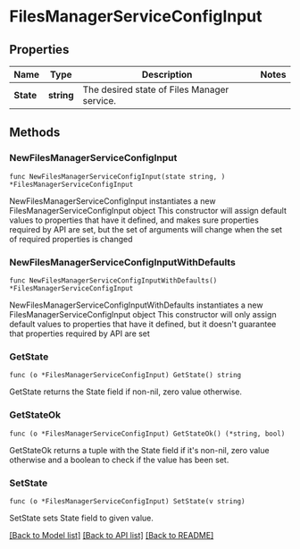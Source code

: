 # FilesManagerServiceConfigInput

## Properties

Name | Type | Description | Notes
------------ | ------------- | ------------- | -------------
**State** | **string** | The desired state of Files Manager service. | 

## Methods

### NewFilesManagerServiceConfigInput

`func NewFilesManagerServiceConfigInput(state string, ) *FilesManagerServiceConfigInput`

NewFilesManagerServiceConfigInput instantiates a new FilesManagerServiceConfigInput object
This constructor will assign default values to properties that have it defined,
and makes sure properties required by API are set, but the set of arguments
will change when the set of required properties is changed

### NewFilesManagerServiceConfigInputWithDefaults

`func NewFilesManagerServiceConfigInputWithDefaults() *FilesManagerServiceConfigInput`

NewFilesManagerServiceConfigInputWithDefaults instantiates a new FilesManagerServiceConfigInput object
This constructor will only assign default values to properties that have it defined,
but it doesn't guarantee that properties required by API are set

### GetState

`func (o *FilesManagerServiceConfigInput) GetState() string`

GetState returns the State field if non-nil, zero value otherwise.

### GetStateOk

`func (o *FilesManagerServiceConfigInput) GetStateOk() (*string, bool)`

GetStateOk returns a tuple with the State field if it's non-nil, zero value otherwise
and a boolean to check if the value has been set.

### SetState

`func (o *FilesManagerServiceConfigInput) SetState(v string)`

SetState sets State field to given value.



[[Back to Model list]](../README.md#documentation-for-models) [[Back to API list]](../README.md#documentation-for-api-endpoints) [[Back to README]](../README.md)


